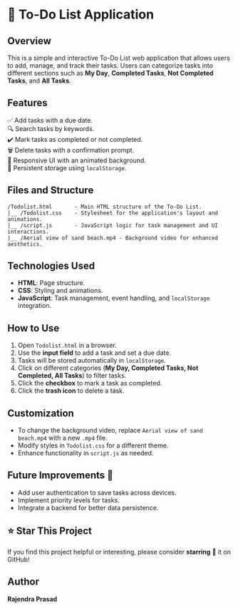 # 🌟 To-Do List Application
## Overview
This is a simple and interactive To-Do List web application that allows users to add, manage, and track their tasks. Users can categorize tasks into different sections such as **My Day**, **Completed Tasks**, **Not Completed Tasks**, and **All Tasks**.

## Features
✅ Add tasks with a due date.  
🔍 Search tasks by keywords.  
✔️ Mark tasks as completed or not completed.  
🗑️ Delete tasks with a confirmation prompt.  
🎥 Responsive UI with an animated background.  
💾 Persistent storage using `localStorage`.

## Files and Structure
```
/Todolist.html       - Main HTML structure of the To-Do List.
|__ /Todolist.css    - Stylesheet for the application's layout and animations.
|__ /script.js       - JavaScript logic for task management and UI interactions.
|__ /Aerial view of sand beach.mp4 - Background video for enhanced aesthetics.
```

## Technologies Used
- **HTML**: Page structure.
- **CSS**: Styling and animations.
- **JavaScript**: Task management, event handling, and `localStorage` integration.

## How to Use
1. Open `Todolist.html` in a browser.
2. Use the **input field** to add a task and set a due date.
3. Tasks will be stored automatically in `localStorage`.
4. Click on different categories (**My Day, Completed Tasks, Not Completed, All Tasks**) to filter tasks.
5. Click the **checkbox** to mark a task as completed.
6. Click the **trash icon** to delete a task.

## Customization
- To change the background video, replace `Aerial view of sand beach.mp4` with a new `.mp4` file.
- Modify styles in `Todolist.css` for a different theme.
- Enhance functionality in `script.js` as needed.

## Future Improvements 🚀
- Add user authentication to save tasks across devices.
- Implement priority levels for tasks.
- Integrate a backend for better data persistence.

## ⭐ Star This Project
If you find this project helpful or interesting, please consider **starring** 🌟 it on GitHub!  

## Author
**Rajendra Prasad**
